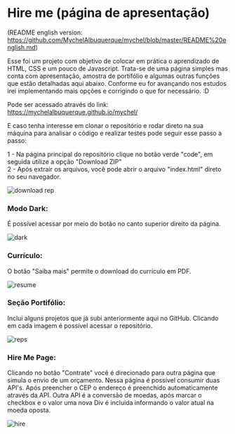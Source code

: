 # Hire me (página de apresentação)

(README english version: https://github.com/MychelAlbuquerque/mychel/blob/master/README%20english.md) 

Esse foi um projeto com objetivo de colocar em prática o aprendizado de HTML, CSS e um pouco de Javascript. 
Trata-se de uma página simples mas conta com apresentação, amostra de portifólio e algumas outras funções que estão detalhadas aqui abaixo. Conforme eu for avançando nos estudos irei implementando mais opções e corrigindo o que for necessário. :D

Pode ser acessado através do link: https://mychelalbuquerque.github.io/mychel/

E caso tenha interesse em clonar o repositório e rodar direto na sua máquina para analisar o código e realizar testes pode seguir esse passo a passo:

1 - Na página principal do repositório clique no botão verde "code", em seguida utilize a opção "Download ZIP"<br>
2 - Após extrair os arquivos, você pode abrir o arquivo "index.html" direto no seu navegador. 

![download rep](https://user-images.githubusercontent.com/94093354/153206488-a4b88708-d505-455b-b76d-5cb22b33f0a3.gif)

### Modo Dark: 
É possível acessar por meio do botão no canto superior direito da página.

![dark](https://user-images.githubusercontent.com/94093354/153207021-f1249a09-6d05-4661-a028-52c0da9f1d1a.gif)

### Currículo:
O botão "Saiba mais" permite o download do currículo em PDF.

![resume](https://user-images.githubusercontent.com/94093354/153207548-e0d118e4-0afa-40ac-aaa7-8a2ef8e567ce.gif)

### Seção Portifólio:
Inclui alguns projetos que já subi anteriormente aqui no GitHub. Clicando em cada imagem é possível acessar o repositório. 

![reps](https://user-images.githubusercontent.com/94093354/153208013-9551c73d-67c1-4cfd-a71f-de845f78c7e7.gif)

### Hire Me Page:
Clicando no botão "Contrate" você é direcionado para outra página que simula o envio de um orçamento. 
Nessa página é possível consumir duas API's. Após preencher o CEP o endereço é preenchido automaticamente através da API. 
Outra API é a conversão de moedas, após marcar o checkbox e o valor uma nova Div é incluida informando o valor atual na moeda oposta. 

![hire](https://user-images.githubusercontent.com/94093354/153215609-5b413640-9bbf-4b72-9569-9e4d8d15f39a.gif)
